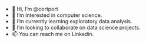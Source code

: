 - 👋 Hi, I’m @cortport
- 👀 I’m interested in computer science.
- 🌱 I’m currently learning exploratory data analysis.
- 💞️ I’m looking to collaborate on data science projects.
- 📫 You can reach me on Linkedin.

<!---
cortport/cortport is a ✨ special ✨ repository because its `README.md` (this file) appears on your GitHub profile.
You can click the Preview link to take a look at your changes.
--->
